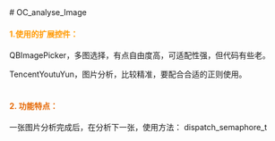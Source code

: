 <p>
	<br />
</p>
<p>
	# OC_analyse_Image
</p>
<h4>
	<span style="color:#FF9900;">1.使用的扩展控件：</span>
</h4>
<p>
	QBImagePicker，多图选择，有点自由度高，可适配性强，但代码有些老。
</p>
<p>
	TencentYoutuYun，图<span style="background-color:;"><span style="background-color:;"></span></span>片分析，比较精准，要配合合适的正则使用。<br />
&nbsp; &nbsp; &nbsp; &nbsp; &nbsp; &nbsp; &nbsp; &nbsp;&nbsp;
</p>
<h4>
	<span style="color:#E56600;">2. 功能特点：</span>
</h4>
<p>
	一张图片分析完成后，在分析下一张，使用方法：&nbsp;dispatch_semaphore_t
</p>
<p>
	<br />
</p>
